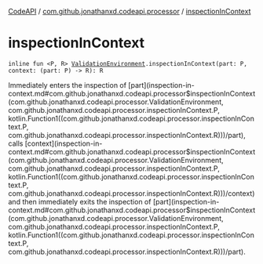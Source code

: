 [CodeAPI](../index.md) / [com.github.jonathanxd.codeapi.processor](index.md) / [inspectionInContext](.)

# inspectionInContext

`inline fun <P, R> `[`ValidationEnvironment`](-validation-environment/index.md)`.inspectionInContext(part: P, context: (part: P) -> R): R`

Immediately enters the inspection of [part](inspection-in-context.md#com.github.jonathanxd.codeapi.processor$inspectionInContext(com.github.jonathanxd.codeapi.processor.ValidationEnvironment, com.github.jonathanxd.codeapi.processor.inspectionInContext.P, kotlin.Function1((com.github.jonathanxd.codeapi.processor.inspectionInContext.P, com.github.jonathanxd.codeapi.processor.inspectionInContext.R)))/part), calls [context](inspection-in-context.md#com.github.jonathanxd.codeapi.processor$inspectionInContext(com.github.jonathanxd.codeapi.processor.ValidationEnvironment, com.github.jonathanxd.codeapi.processor.inspectionInContext.P, kotlin.Function1((com.github.jonathanxd.codeapi.processor.inspectionInContext.P, com.github.jonathanxd.codeapi.processor.inspectionInContext.R)))/context) and then immediately exits the inspection of [part](inspection-in-context.md#com.github.jonathanxd.codeapi.processor$inspectionInContext(com.github.jonathanxd.codeapi.processor.ValidationEnvironment, com.github.jonathanxd.codeapi.processor.inspectionInContext.P, kotlin.Function1((com.github.jonathanxd.codeapi.processor.inspectionInContext.P, com.github.jonathanxd.codeapi.processor.inspectionInContext.R)))/part).

